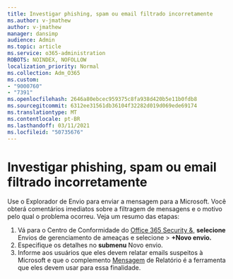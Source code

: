 ```yaml
---
title: Investigar phishing, spam ou email filtrado incorretamente
ms.author: v-jmathew
author: v-jmathew
manager: dansimp
audience: Admin
ms.topic: article
ms.service: o365-administration
ROBOTS: NOINDEX, NOFOLLOW
localization_priority: Normal
ms.collection: Adm_O365
ms.custom:
- "9000760"
- "7391"
ms.openlocfilehash: 2646a80ebcec959375c8fa938d420b5e11b0fdb8
ms.sourcegitcommit: 6312ee31561db36104f32282d019d069ede69174
ms.translationtype: MT
ms.contentlocale: pt-BR
ms.lasthandoff: 03/11/2021
ms.locfileid: "50735676"
---
```

# <a name="investigate-phishing-spam-or-incorrectly-filtered-email"></a>Investigar phishing, spam ou email filtrado incorretamente

Use o Explorador de Envio para enviar a mensagem para a Microsoft. Você obterá comentários imediatos sobre a filtragem de mensagens e o motivo pelo qual o problema ocorreu. Veja um resumo das etapas:

1. Vá para o Centro de Conformidade do [Office 365 Security &,](https://go.microsoft.com/fwlink/p/?linkid=2077143) **selecione** Envios de gerenciamento de ameaças e selecione  >   **+Novo envio.**
2. Especifique os detalhes no **submenu** Novo envio.
3. Informe aos usuários que eles devem relatar emails suspeitos à Microsoft e que o complemento [Mensagem](https://go.microsoft.com/fwlink/?linkid=2092385) de Relatório é a ferramenta que eles devem usar para essa finalidade.
